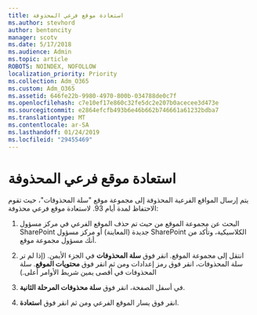 ```yaml
---
title: استعادة موقع فرعي المحذوفة
ms.author: stevhord
author: bentoncity
manager: scotv
ms.date: 5/17/2018
ms.audience: Admin
ms.topic: article
ROBOTS: NOINDEX, NOFOLLOW
localization_priority: Priority
ms.collection: Adm_O365
ms.custom: Adm_O365
ms.assetid: 646fe22b-9980-4970-800b-034788de0c7f
ms.openlocfilehash: c7e10ef17e860c32fe5dc2e207b0acecee3d473e
ms.sourcegitcommit: e2864efcfb493b6e46b662b746661a61232bdba7
ms.translationtype: MT
ms.contentlocale: ar-SA
ms.lasthandoff: 01/24/2019
ms.locfileid: "29455469"
---
```

# <a name="restore-a-deleted-subsite"></a>استعادة موقع فرعي المحذوفة

يتم إرسال المواقع الفرعية المحذوفة إلى مجموعة موقع "سلة المحذوفات"، حيث تقوم الاحتفاظ لمدة أيام 93. لاستعادة موقع فرعي محذوفة:
  
1. البحث عن مجموعة الموقع من حيث تم حذف الموقع الفرعي في مركز مسؤول SharePoint جديدة (المعاينة) أو مركز مسؤول SharePoint الكلاسيكية، وتأكد من أنك مسؤول مجموعة موقع. 
    
2. انتقل إلى مجموعة الموقع. انقر فوق **سلة المحذوفات** في الجزء الأيمن. (إذا لم تر سلة المحذوفات، انقر فوق رمز إعدادات ومن ثم انقر فوق **محتويات الموقع**. سلة المحذوفات في أقصى يمين شريط الأوامر أعلى.)
    
3. في أسفل الصفحة، انقر فوق **سلة محذوفات المرحلة الثانية**.
    
4. انقر فوق يسار الموقع الفرعي ومن ثم انقر فوق **استعادة**.
    

